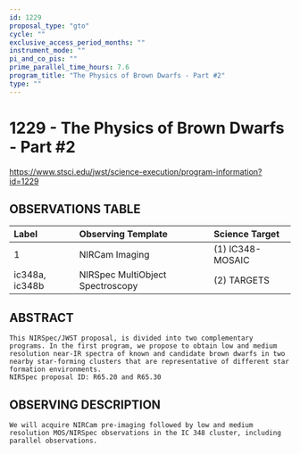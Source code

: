 ```yaml
---
id: 1229
proposal_type: "gto"
cycle: ""
exclusive_access_period_months: ""
instrument_mode: ""
pi_and_co_pis: ""
prime_parallel_time_hours: 7.6
program_title: "The Physics of Brown Dwarfs - Part #2"
type: ""
---
```

# 1229 - The Physics of Brown Dwarfs - Part #2
https://www.stsci.edu/jwst/science-execution/program-information?id=1229
## OBSERVATIONS TABLE
| Label              | Observing Template            | Science Target    |
| :----------------- | :---------------------------- | :---------------- |
| 1                  | NIRCam Imaging                | (1) IC348-MOSAIC  |
| ic348a, ic348b     | NIRSpec MultiObject Spectroscopy | (2) TARGETS       |

## ABSTRACT
    This NIRSpec/JWST proposal, is divided into two complementary programs. In the first program, we propose to obtain low and medium resolution near-IR spectra of known and candidate brown dwarfs in two nearby star-forming clusters that are representative of different star formation environments.
    NIRSpec proposal ID: R65.20 and R65.30

## OBSERVING DESCRIPTION
    We will acquire NIRCam pre-imaging followed by low and medium resolution MOS/NIRSpec observations in the IC 348 cluster, including parallel observations.
